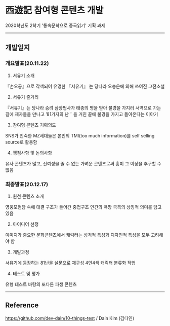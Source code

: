 # 西遊記 참여형 콘텐츠 개발

2020학년도 2학기 '통속문학으로 중국읽기' 기획 과제

- - -

## 개발일지

### 개요발표(20.11.22)

01. 서유기 소개 

『손오공』으로 각색되어 유명한 『서유기』 는 당나라 오승은에 의해 쓰여진 고전소설 

02. 서유기 줄거리

『서유기』는 당나라 승려 삼장법사가 태종의 명을 받아 불경을 가지러 서역으로 가는 길에 제자들을 만나고 ’81가지의 난＇을 거친 끝에 불경을 가지고 돌아온다는 이야기

03. 참여형 콘텐츠 기획의도
 
SNS가 친숙한 MZ세대들은 본인의 TMI(too much information)를 self selling source로 활용함 

04. 쟁점사항 및 논의사항

유사 콘텐츠가 많고, 신뢰성을 줄 수 없는 가벼운 콘텐츠로써 흥미 그 이상을 추구할 수 없음



### 최종발표(20.12.17)

01. 원천 콘텐츠 소개

영웅모험담 속에 대결 구조가 들어간 중첩구조 인간의 욕망 극복의 상징적 의미를 담고 있음

02. 아이디어 선정

이미지가 중요한 문화콘텐츠에서 캐릭터는 성격적 특성과 디자인적 특성을 모두 고려해야 함

03. 개발과정

서유기에 등장하는 81난을 설문으로 재구성
4인4색 캐릭터 분류화 작업

04. 테스트 및 평가

유형 테스트 바탕의 또다른 파생 콘텐츠 



- - -

## Reference
https://github.com/dev-dain/10-things-test / Dain Kim (김다인)
